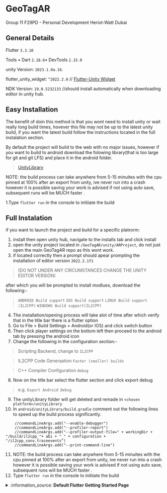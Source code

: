 # GeoTagAR
Group 11 F29PD - Personal Development Heriot-Watt Dubai
## General Details
Flutter `3.3.10`

Tools • Dart `2.18.6`• DevTools `2.15.0`

unity Version: `2023.1.0a.16`.

flutter_unity_widget: `^2022.2.0` // [Flutter-Unity Widget](https://github.com/juicycleff/flutter-unity-view-widget/tree/master)

NDK Version: `19.0.5232133` //should install automatically when downloading editor in unity hub.

## Easy Installation

The benefit of doin this method is that you wont need to install unity or wait really long build times, hovever this file may not be up to the latest unity build, if you want the latest build follow the instructions located in the full instalation section. 

By default the project will build to the web with no major issues, however if you want to build to android download the folowing library(that is too large for git and git LFS) and place it in the android folder.
>[UnityLibrary](https://heriotwatt.sharepoint.com/:f:/s/F29SO-GroupProject/Eqc-Qf1n3TVBhp2xc_hIvJMBO1kBaR0h30UGmiGT9IXkZQ?e=6sXSPZ)

NOTE: the build process can take anywhere from 5-15 minuites with the cpu pinned at 100% after an export from unity, ive never run into a crash however it is possible saving your work is advised if not using auto save, subsequent runs will be MUCH faster .

1.Type `flutter run` in the console to initiiate the build

## Full Instalation

if you want to launch the project and build for a specific platrorm:
1. install then open unity hub, navigate to the installs tab and click install 
2. open the unity project located in `/GeoTagAR/unity/ARProject`, do not just open the main GeoTagAR repo as this wont work.
3. if located correctly then a prompt should apear prompting the installation of editor version `2022.2.1f1` 
> (DO NOT UNDER ANY CIRCUMSTANCES CHANGE THE UNITY EDITOR VERSION) 

after which you will be prompted to install modlues, download the following:-
> `ANDROID Build support`
> `IOS Build support`
> `LINUX Build support (IL2CPP)`
> `WINDOWS Build support(IL2CPP)`
4. The installation/opening process will take alot of time after which verify that in the title bar there is a flutter option
5. Go to File > Build Settings > Android(or IOS) and click switch button
6. Then click player settings on the bottom left then proceed to the android tab by pressing the android icon
7. Change the following in the configuration section:-
> Scripting Backend, change to `IL2CPP`

> IL2CPP Code Generaation `Faster (smaller) builds`

> C++ Compiler Configuration `debug`

8. Now on the title bar select the flutter section and click export <chosen platform> debug
> e.g. `Export Android Debug`
9. The unityLibrary folder will get deleted and remade in `<chosen platform>/unityLibrary`
10. In `android/unityLibrary/build.gradle` comment out the following lines to speed up the build process significantly.
```
    //commandLineArgs.add("--enable-debugger")
    //commandLineArgs.add("--profiler-report")
    //commandLineArgs.add("--profiler-output-file=" + workingDir + "/build/il2cpp_"+ abi + "_" + configuration + "/il2cpp_conv.traceevents")
    //commandLineArgs.add("--print-command-line")
```
11. NOTE: the build process can take anywhere from 5-15 minuites with the cpu pinned at 100% after an export from unity, ive never run into a crash however it is possible saving your work is advised if not using auto save, subsequent runs will be MUCH faster .
12. Type `flutter run` in the console to initiiate the build


<details>
 <summary>:information_source: <b>Default Flutter Getting Started Page</b></summary>
  
  This project is a starting point for a Flutter application.

  A few resources to get you started if this is your first Flutter project:

  - [Lab: Write your first Flutter app](https://docs.flutter.dev/get-started/codelab)
  - [Cookbook: Useful Flutter samples](https://docs.flutter.dev/cookbook)

  For help getting started with Flutter development, view the
  [online documentation](https://docs.flutter.dev/), which offers tutorials,
  samples, guidance on mobile development, and a full API reference.
</details>
